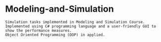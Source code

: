 # Modeling-and-Simulation
    Simulation tasks implemented in Modeling and Simulation Course.
    Implemented using C# programming language and a user-friendly GUI to show the performance measures. 
    Object Oriented Programming (OOP) in applied. 
